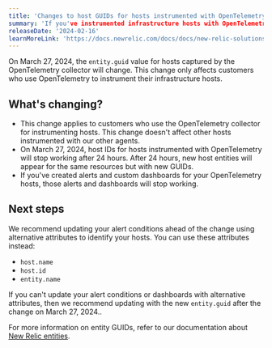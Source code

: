 ```yaml
---
title: 'Changes to host GUIDs for hosts instrumented with OpenTelemetry  '
summary: 'If you've instrumented infrastructure hosts with OpenTelemetry, you will need to update your host GUIDs to avoid breaking changes to your alerts and dashboards'
releaseDate: '2024-02-16'
learnMoreLink: 'https://docs.newrelic.com/docs/docs/new-relic-solutions/new-relic-one/core-concepts/what-entiy-new-relic'
---
```


On March 27, 2024, the `entity.guid` value for hosts captured by the OpenTelemetry collector will change. This change only affects customers who use OpenTelemetry to instrument their infrastructure hosts. 

## What's changing?

* This change applies to customers who use the OpenTelemetry collector for instrumenting hosts. This change doesn't affect other hosts instrumented with our other agents. 
* On March 27, 2024, host IDs for hosts instrumented with OpenTelemetry will stop working after 24 hours. After 24 hours, new host entities will appear for the same resources but with new GUIDs.
* If you've created alerts and custom dashboards for your OpenTelemetry hosts, those alerts and dashboards will stop working.

## Next steps

We recommend updating your alert conditions ahead of the change using alternative attributes to identify your hosts. You can use these attributes instead: 

* `host.name`
* `host.id` 
* `entity.name`

If you can't update your alert conditions or dashboards with alternative attributes, then we recommend updating with the new `entity.guid` after the change on March 27, 2024..

For more information on entity GUIDs, refer to our documentation about [New Relic entities](/docs/new-relic-solutions/new-relic-one/core-concepts/what-entiy-new-relic). 